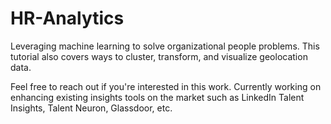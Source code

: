 # HR-Analytics

Leveraging machine learning to solve organizational people problems. This tutorial also covers ways to cluster, transform, and visualize geolocation data. 

Feel free to reach out if you're interested in this work. Currently working on enhancing existing insights tools on the market such as LinkedIn Talent Insights, Talent Neuron, Glassdoor, etc.

